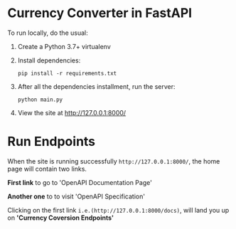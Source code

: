 # Currency Converter in FastAPI

To run locally, do the usual:
1. Create a Python 3.7+ virtualenv
2. Install dependencies:
  
    `pip install -r requirements.txt`
    
3. After all the dependencies installment, run the server:

    `python main.py `
 
4. View the site at http://127.0.0.1:8000/
    
# Run Endpoints

When the site is running successfully `http://127.0.0.1:8000/`, the home page will contain two links.

**First link** to go to 'OpenAPI Documentation Page'


**Another one** to to visit 'OpenAPI Specification'

Clicking on the first link `i.e.(http://127.0.0.1:8000/docs)`, will land you up on **'Currency Coversion Endpoints'**
